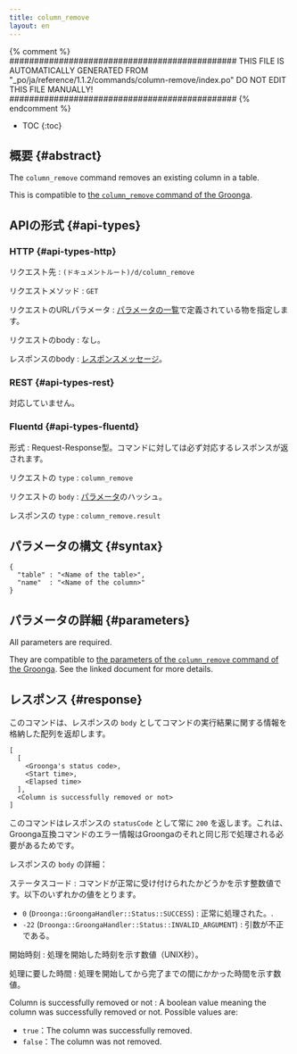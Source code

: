 ```yaml
---
title: column_remove
layout: en
---
```


{% comment %}
##############################################
  THIS FILE IS AUTOMATICALLY GENERATED FROM
  "_po/ja/reference/1.1.2/commands/column-remove/index.po"
  DO NOT EDIT THIS FILE MANUALLY!
##############################################
{% endcomment %}


* TOC
{:toc}

## 概要 {#abstract}

The `column_remove` command removes an existing column in a table.

This is compatible to [the `column_remove` command of the Groonga](http://groonga.org/docs/reference/commands/column_remove.html).

## APIの形式 {#api-types}

### HTTP {#api-types-http}

リクエスト先
: `(ドキュメントルート)/d/column_remove`

リクエストメソッド
: `GET`

リクエストのURLパラメータ
: [パラメータの一覧](#parameters)で定義されている物を指定します。

リクエストのbody
: なし。

レスポンスのbody
: [レスポンスメッセージ](#response)。

### REST {#api-types-rest}

対応していません。

### Fluentd {#api-types-fluentd}

形式
: Request-Response型。コマンドに対しては必ず対応するレスポンスが返されます。

リクエストの `type`
: `column_remove`

リクエストの `body`
: [パラメータ](#parameters)のハッシュ。

レスポンスの `type`
: `column_remove.result`

## パラメータの構文 {#syntax}

    {
      "table" : "<Name of the table>",
      "name"  : "<Name of the column>"
    }

## パラメータの詳細 {#parameters}

All parameters are required.

They are compatible to [the parameters of the `column_remove` command of the Groonga](http://groonga.org/docs/reference/commands/column_remove.html#parameters). See the linked document for more details.

## レスポンス {#response}

このコマンドは、レスポンスの `body` としてコマンドの実行結果に関する情報を格納した配列を返却します。

    [
      [
        <Groonga's status code>,
        <Start time>,
        <Elapsed time>
      ],
      <Column is successfully removed or not>
    ]

このコマンドはレスポンスの `statusCode` として常に `200` を返します。これは、Groonga互換コマンドのエラー情報はGroongaのそれと同じ形で処理される必要があるためです。

レスポンスの `body` の詳細：

ステータスコード
: コマンドが正常に受け付けられたかどうかを示す整数値です。以下のいずれかの値をとります。
  
   * `0` (`Droonga::GroongaHandler::Status::SUCCESS`) : 正常に処理された。.
   * `-22` (`Droonga::GroongaHandler::Status::INVALID_ARGUMENT`) : 引数が不正である。

開始時刻
: 処理を開始した時刻を示す数値（UNIX秒）。

処理に要した時間
: 処理を開始してから完了までの間にかかった時間を示す数値。

Column is successfully removed or not
: A boolean value meaning the column was successfully removed or not. Possible values are:
  
   * `true`：The column was successfully removed.
   * `false`：The column was not removed.
